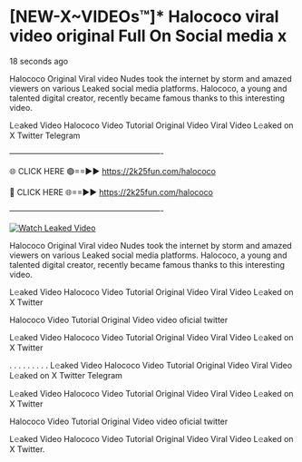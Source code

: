 # [NEW-X~VIDEOs™]* Halococo viral video original Full On Social media x

18 seconds ago

Halococo Original Viral video Nudes took the internet by storm and amazed viewers on various Leaked social media platforms. Halococo, a young and talented digital creator, recently became famous thanks to this interesting video.

L𝚎aked Video Halococo Video Tutorial Original Video Viral Video L𝚎aked on X Twitter Telegram

———————————————————-

🌐 CLICK HERE 🟢==►► https://2k25fun.com/halococo

🔴 CLICK HERE 🌐==►► https://2k25fun.com/halococo

———————————————————-

[![Watch Leaked Video](https://miro.medium.com/v2/resize:fit:828/format:webp/1*cilzJN44JGOrTw9NJCrNHA.gif "Watch Leaked Video")](https://2k25fun.com/halococo)

Halococo Original Viral video Nudes took the internet by storm and amazed viewers on various Leaked social media platforms. Halococo, a young and talented digital creator, recently became famous thanks to this interesting video.

L𝚎aked Video Halococo Video Tutorial Original Video Viral Video L𝚎aked on X Twitter

Halococo Video Tutorial Original Video video oficial twitter

L𝚎aked Video Halococo Video Tutorial Original Video Viral Video L𝚎aked on X Twitter

. . . . . . . . . L𝚎aked Video Halococo Video Tutorial Original Video Viral Video L𝚎aked on X Twitter Telegram

L𝚎aked Video Halococo Video Tutorial Original Video Viral Video L𝚎aked on X Twitter

Halococo Video Tutorial Original Video video oficial twitter

L𝚎aked Video Halococo Video Tutorial Original Video Viral Video L𝚎aked on X Twitter.